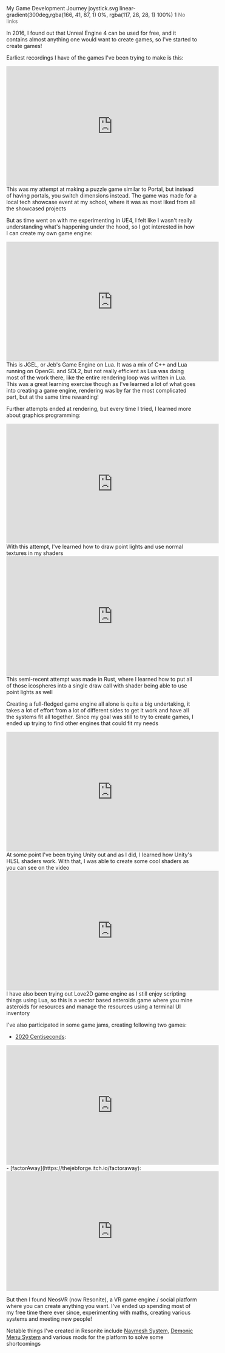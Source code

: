 <title>Game Dev</title>
<desc>My Game Development Journey</desc>
<icon>joystick.svg</icon>
<background>linear-gradient(300deg,rgba(166, 41, 87, 1) 0%, rgba(117, 28, 28, 1) 100%)</background>
<order index="reso">1</order>
<side><span style="color: dimgray">No links</span></side>

In 2016, I found out that Unreal Engine 4 can be used for free, and it contains almost
anything one would want to create games, so I've started to create games! 

Earliest recordings I have of the games I've been trying to make is this:
<iframe width="560" height="315" src="https://www.youtube.com/embed/-vqXByCtkQE?si=XOl5cMv5IgBgoK5Q" title="YouTube video player" frameborder="0" allow="accelerometer; autoplay; clipboard-write; encrypted-media; gyroscope; picture-in-picture; web-share" referrerPolicy="strict-origin-when-cross-origin" allowfullscreen></iframe>
This was my attempt at making a puzzle game similar to Portal, but instead of having portals, you switch dimensions instead.
The game was made for a local tech showcase event at my school, where it was as most liked from all the showcased projects

But as time went on with me experimenting in UE4, I felt like I wasn't really understanding what's happening under the hood,
so I got interested in how I can create my own game engine:

<iframe width="560" height="315" src="https://www.youtube.com/embed/t8nP8zVzfLA?si=c2siVw8m_yXx3GSF" title="YouTube video player" frameborder="0" allow="accelerometer; autoplay; clipboard-write; encrypted-media; gyroscope; picture-in-picture; web-share" referrerPolicy="strict-origin-when-cross-origin" allowfullscreen></iframe>
This is JGEL, or Jeb's Game Engine on Lua. It was a mix of C++ and Lua running on OpenGL and SDL2, 
but not really efficient as Lua was doing most of the work there, like the entire rendering loop was written in Lua.
This was a great learning exercise though as I've learned a lot of what goes into creating a game engine, rendering was by
far the most complicated part, but at the same time rewarding!

Further attempts ended at rendering, but every time I tried, I learned more about graphics programming:

<iframe width="560" height="315" src="https://www.youtube.com/embed/qqurW94rXWo?si=aBv3Z91LJNm60urr" title="YouTube video player" frameborder="0" allow="accelerometer; autoplay; clipboard-write; encrypted-media; gyroscope; picture-in-picture; web-share" referrerPolicy="strict-origin-when-cross-origin" allowfullscreen></iframe>
With this attempt, I've learned how to draw point lights and use normal textures in my shaders

<iframe width="560" height="315" src="https://www.youtube.com/embed/rkG0OYJONpQ?si=Oisr0uD7hLtGiXC8" title="YouTube video player" frameborder="0" allow="accelerometer; autoplay; clipboard-write; encrypted-media; gyroscope; picture-in-picture; web-share" referrerPolicy="strict-origin-when-cross-origin" allowfullscreen></iframe>
This semi-recent attempt was made in Rust, where I learned how to put all of those icospheres into a single draw call with
shader being able to use point lights as well

Creating a full-fledged game engine all alone is quite a big undertaking, it takes a lot of effort from a lot of different
sides to get it work and have all the systems fit all together. Since my goal was still to try to create games, I ended up
trying to find other engines that could fit my needs

<iframe width="560" height="315" src="https://www.youtube.com/embed/1ALi6zYFN2c" title="hacker vision shaders" frameborder="0" allow="accelerometer; autoplay; clipboard-write; encrypted-media; gyroscope; picture-in-picture; web-share" referrerPolicy="strict-origin-when-cross-origin" allowfullscreen></iframe>
At some point I've been trying Unity out and as I did, I learned how Unity's HLSL shaders work. With that, I was able to
create some cool shaders as you can see on the video

<iframe width="560" height="315" src="https://www.youtube.com/embed/bxOYowedEzE" title="No More Sky latest latest vid" frameborder="0" allow="accelerometer; autoplay; clipboard-write; encrypted-media; gyroscope; picture-in-picture; web-share" referrerPolicy="strict-origin-when-cross-origin" allowfullscreen></iframe>
I have also been trying out Love2D game engine as I still enjoy scripting things using Lua, so this is a vector based
asteroids game where you mine asteroids for resources and manage the resources using a terminal UI inventory

I've also participated in some game jams, creating following two games:
- [2020 Centiseconds](/projects/2020-centiseconds):
<iframe width="560" height="315" src="https://www.youtube.com/embed/Yw_qvIBRnAE" title="2020 centiseconds playthrough" frameborder="0" allow="accelerometer; autoplay; clipboard-write; encrypted-media; gyroscope; picture-in-picture; web-share" referrerPolicy="strict-origin-when-cross-origin" allowfullscreen></iframe>
- [factorAway](https://thejebforge.itch.io/factoraway):
<iframe width="560" height="315" src="https://www.youtube.com/embed/khDxovmARhg" title="factorAway playthrough" frameborder="0" allow="accelerometer; autoplay; clipboard-write; encrypted-media; gyroscope; picture-in-picture; web-share" referrerPolicy="strict-origin-when-cross-origin" allowfullscreen></iframe>

But then I found NeosVR (now Resonite), a VR game engine / social platform where you can create anything you want. 
I've ended up spending most of my free time there ever since, experimenting with maths, creating various systems and
meeting new people!

Notable things I've created in Resonite include [Navmesh System](/projects/navmesh-system), [Demonic Menu System](/projects/dms)
and various mods for the platform to solve some shortcomings